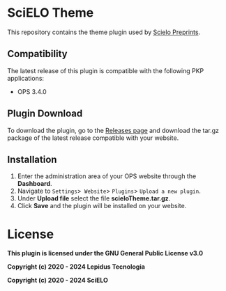# SciELO Theme

This repository contains the theme plugin used by [Scielo Preprints](https://preprints.scielo.org/index.php/scielo).

## Compatibility

The latest release of this plugin is compatible with the following PKP applications:

* OPS 3.4.0

## Plugin Download

To download the plugin, go to the [Releases page](https://github.com/lepidus/scieloTheme/releases) and download the tar.gz package of the latest release compatible with your website.

## Installation

1. Enter the administration area of ​​your OPS website through the __Dashboard__.
2. Navigate to `Settings`>` Website`> `Plugins`> `Upload a new plugin`.
3. Under __Upload file__ select the file __scieloTheme.tar.gz__.
4. Click __Save__ and the plugin will be installed on your website.


# License
__This plugin is licensed under the GNU General Public License v3.0__

__Copyright (c) 2020 - 2024 Lepidus Tecnologia__

__Copyright (c) 2020 - 2024 SciELO__
